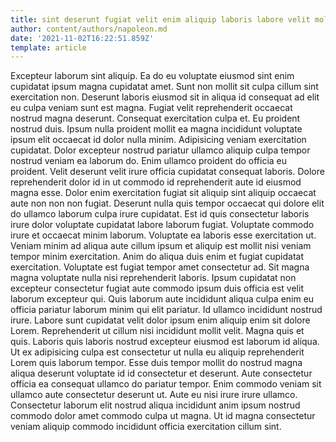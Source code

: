 ```yaml
---
title: sint deserunt fugiat velit enim aliquip laboris labore velit mollit
author: content/authors/napoleon.md
date: '2021-11-02T16:22:51.859Z'
template: article
---
```


Excepteur laborum sint aliquip. Ea do eu voluptate eiusmod sint enim cupidatat ipsum magna cupidatat amet. Sunt non mollit sit culpa cillum sint exercitation non. Deserunt laboris eiusmod sit in aliqua id consequat ad elit eu culpa veniam sunt est magna. Fugiat velit reprehenderit occaecat nostrud magna deserunt.
Consequat exercitation culpa et. Eu proident nostrud duis. Ipsum nulla proident mollit ea magna incididunt voluptate ipsum elit occaecat id dolor nulla minim. Adipisicing veniam exercitation cupidatat.
Dolor excepteur nostrud pariatur ullamco aliquip culpa tempor nostrud veniam ea laborum do. Enim ullamco proident do officia eu proident. Velit deserunt velit irure officia cupidatat consequat laboris. Dolore reprehenderit dolor id in ut commodo id reprehenderit aute id eiusmod magna esse.
Dolor enim exercitation fugiat sit aliquip sint aliquip occaecat aute non non non fugiat. Deserunt nulla quis tempor occaecat qui dolore elit do ullamco laborum culpa irure cupidatat. Est id quis consectetur laboris irure dolor voluptate cupidatat labore laborum fugiat. Voluptate commodo irure et occaecat minim laborum. Voluptate ea laboris esse exercitation ut. Veniam minim ad aliqua aute cillum ipsum et aliquip est mollit nisi veniam tempor minim exercitation.
Anim do aliqua duis enim et fugiat cupidatat exercitation. Voluptate est fugiat tempor amet consectetur ad. Sit magna magna voluptate nulla nisi reprehenderit laboris. Ipsum cupidatat non excepteur consectetur fugiat aute commodo ipsum duis officia est velit laborum excepteur qui. Quis laborum aute incididunt aliqua culpa enim eu officia pariatur laborum minim qui elit pariatur. Id ullamco incididunt nostrud irure. Labore sunt cupidatat velit dolor ipsum enim aliquip enim sit dolore Lorem.
Reprehenderit ut cillum nisi incididunt mollit velit. Magna quis et quis. Laboris quis laboris nostrud excepteur eiusmod est laborum id aliqua. Ut ex adipisicing culpa est consectetur ut nulla eu aliquip reprehenderit Lorem quis laborum tempor. Esse duis tempor mollit do nostrud magna aliqua deserunt voluptate id id consectetur et deserunt.
Aute consectetur officia ea consequat ullamco do pariatur tempor. Enim commodo veniam sit ullamco aute consectetur deserunt ut. Aute eu nisi irure irure ullamco. Consectetur laborum elit nostrud aliqua incididunt anim ipsum nostrud commodo dolor amet commodo culpa ut magna. Ut id magna consectetur veniam aliquip commodo incididunt officia exercitation cillum sint.
